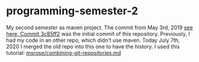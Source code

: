 # programming-semester-2

My second semester as maven project. The commit from May 3rd, 2019 [see here, Commit 3c85ff2](https://github.com/Phape/programming-semester-2/commit/3c85ff272b9740e1069d5010a8adba0a41012a08) was the initial commit of this repository.
Previously, I had my code in an other repo, which didn't use maven. Today July 7th, 2020 I merged the old repo into this one to have the history.
I used this tutorial: [msrose/combining-git-repositories.md](https://gist.github.com/msrose/2feacb303035d11d2d05)
